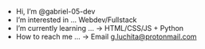 -  Hi, I’m @gabriel-05-dev
-  I’m interested in ... Webdev/Fullstack
-  I’m currently learning ... -> HTML/CSS/JS + Python
-  How to reach me ... -> Email g.luchita@protonmail.com
